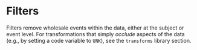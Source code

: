 # Filters

Filters remove wholesale events within the data, either at the subject or event level. For transformations
that simply _occlude_ aspects of the data (e.g., by setting a code variable to `UNK`), see the `transforms`
library section.
